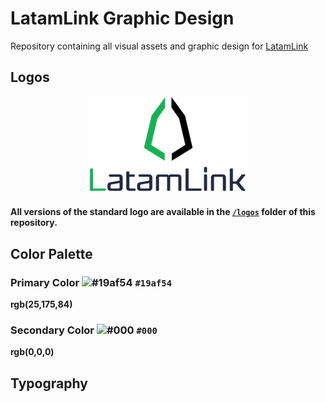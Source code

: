 #  LatamLink Graphic Design

Repository containing all visual assets and graphic design for [LatamLink](https://latamlink.io)

## Logos
<p align="center">
	<a href="https://latamlink.io">
		<img src="logo.png" >
	</a>
</p>

#### All versions of the standard logo are available in the [`/logos`](/logos) folder of this repository.

## Color Palette
### **Primary Color**  ![#19af54](https://placehold.it/15/19af54/000000?text=+) `#19af54`
**rgb(25,175,84)**

### **Secondary Color**  ![#000](https://placehold.it/15/000000/000000?text=+) `#000`
**rgb(0,0,0)**

## Typography

